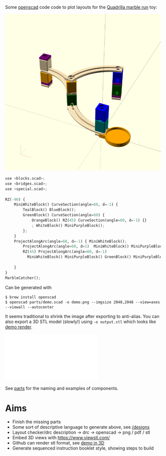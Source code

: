 
Some [openscad](https://www.openscad.org/) code code to plot layouts for the [Quadrilla marble run](https://www.hape.com/us/en/wooden-toys/quadrilla) toy:

![demo render](./parts/demo.png)

```python
use <blocks.scad>;
use <bridges.scad>;
use <special.scad>;

RZ(-90) {
	MiniWhiteBlock() CurveSection(angle=60, d=-1) {
	    TealBlock() BlueBlock();
	    GreenBlock() CurveSection(angle=60) {
	        OrangeBlock() RZ(45) CurveSection(angle=60, d=-1) {}
	        ; WhiteBlock() MiniPurpleBlock();
	    };
	}
	ProjectAlongArc(angle=60, d=-1) { MiniWhiteBlock();
	    ProjectAlongArc(angle=60, d=1)  MiniWhiteBlock() MiniPurpleBlock() OrangeBlock();
	    RZ(45) ProjectAlongArc(angle=60, d=-1)
	      MiniWhiteBlock() MiniPurpleBlock() GreenBlock() MiniPurpleBlock() BlueBlock();

	}
}
MarbleCatcher();

```

Can be generated with

```
$ brew install openscad
$ openscad parts/demo.scad -o demo.png --imgsize 2048,2048 --view=axes --viewall --autocenter
```
It seems traditional to shrink the image after exporting to anti-alias.
You can also export a 3D STL model (slowly!) using `-o output.stl` which looks like [demo render](./parts/demo.stl).

![demo render](./parts/demo.stl)

See [parts](./parts/) for the naming and examples of components.

Aims
====
* Finish the missing parts
* Some sort of descriptive language to generate above, see [/designs](/.designs)
* Layout checker/drc description -> drc -> openscad -> png / pdf / stl
* Embed 3D views with https://www.viewstl.com/
* Github can render stl format, see [demo in 3D](./parts/demo.stl)
* Generate sequenced instruction booklet style, showing steps to build


